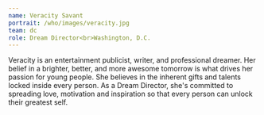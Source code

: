 ```yaml
---
name: Veracity Savant
portrait: /who/images/veracity.jpg
team: dc
role: Dream Director<br>Washington, D.C.
---
```


Veracity is an entertainment publicist, writer, and professional dreamer. Her belief in a brighter, better, and more awesome tomorrow is what drives her passion for young people. She believes in the inherent gifts and talents locked inside every person. As a Dream Director, she's committed to spreading love, motivation and inspiration so that every person can unlock their greatest self. 